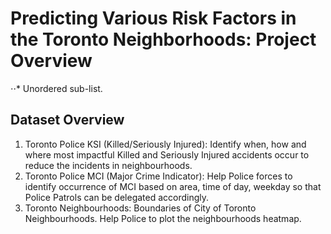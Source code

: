 Predicting Various Risk Factors in the Toronto Neighborhoods: Project Overview
==============================================================================

⋅⋅* Unordered sub-list.


Dataset Overview 
----------------
1. Toronto Police KSI (Killed/Seriously Injured): Identify when, how and where most
impactful Killed and Seriously Injured accidents occur to reduce the incidents in
neighbourhoods.
2. Toronto Police MCI (Major Crime Indicator): Help Police forces to identify occurrence
of MCI based on area, time of day, weekday so that Police Patrols can be delegated
accordingly.
3. Toronto Neighbourhoods: Boundaries of City of Toronto Neighbourhoods. Help Police to
plot the neighbourhoods heatmap.
